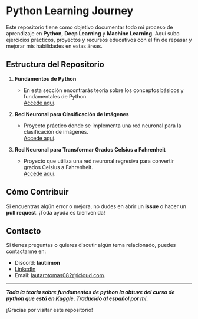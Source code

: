 # Python Learning Journey

Este repositorio tiene como objetivo documentar todo mi proceso de aprendizaje en **Python**, **Deep Learning** y **Machine Learning**. Aquí subo ejercicios prácticos, proyectos y recursos educativos con el fin de repasar y mejorar mis habilidades en estas áreas.

## Estructura del Repositorio

1. **Fundamentos de Python**  
   - En esta sección encontrarás teoría sobre los conceptos básicos y fundamentales de Python.  
   [Accede aquí](./fundamentos-python/docs/fundamentos.md).

2. **Red Neuronal para Clasificación de Imágenes**  
   - Proyecto práctico donde se implementa una red neuronal para la clasificación de imágenes.  
   [Accede aquí](./red-neuronal-clasificatoria/clasificatoria.md).

3. **Red Neuronal para Transformar Grados Celsius a Fahrenheit**  
   - Proyecto que utiliza una red neuronal regresiva para convertir grados Celsius a Fahrenheit.  
   [Accede aquí](./red-neuronal-nums/index2.py).

## Cómo Contribuir

Si encuentras algún error o mejora, no dudes en abrir un **issue** o hacer un **pull request**. ¡Toda ayuda es bienvenida!

## Contacto

Si tienes preguntas o quieres discutir algún tema relacionado, puedes contactarme en:
- Discord: **lautiimon**  
- [LinkedIn](https://www.linkedin.com/in/lautaro-tomas-montero)  
- Email: [lautarotomas082@icloud.com](mailto:lautarotomas082@icloud.com).

---

***Toda la teoría sobre fundamentos de python la obtuve del curso de python que está en Kaggle. Traducido al español por mi.***

¡Gracias por visitar este repositorio!





